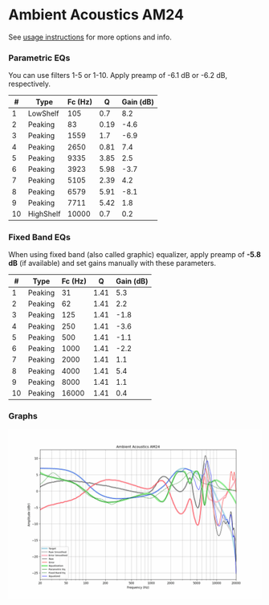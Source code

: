 # Ambient Acoustics AM24
See [usage instructions](https://github.com/jaakkopasanen/AutoEq#usage) for more options and info.

### Parametric EQs
You can use filters 1-5 or 1-10. Apply preamp of -6.1 dB or -6.2 dB, respectively.

|   # | Type      |   Fc (Hz) |    Q |   Gain (dB) |
|-----|-----------|-----------|------|-------------|
|   1 | LowShelf  |       105 | 0.7  |         8.2 |
|   2 | Peaking   |        83 | 0.19 |        -4.6 |
|   3 | Peaking   |      1559 | 1.7  |        -6.9 |
|   4 | Peaking   |      2650 | 0.81 |         7.4 |
|   5 | Peaking   |      9335 | 3.85 |         2.5 |
|   6 | Peaking   |      3923 | 5.98 |        -3.7 |
|   7 | Peaking   |      5105 | 2.39 |         4.2 |
|   8 | Peaking   |      6579 | 5.91 |        -8.1 |
|   9 | Peaking   |      7711 | 5.42 |         1.8 |
|  10 | HighShelf |     10000 | 0.7  |         0.2 |

### Fixed Band EQs
When using fixed band (also called graphic) equalizer, apply preamp of **-5.8 dB** (if available) and set gains manually with these parameters.

|   # | Type    |   Fc (Hz) |    Q |   Gain (dB) |
|-----|---------|-----------|------|-------------|
|   1 | Peaking |        31 | 1.41 |         5.3 |
|   2 | Peaking |        62 | 1.41 |         2.2 |
|   3 | Peaking |       125 | 1.41 |        -1.8 |
|   4 | Peaking |       250 | 1.41 |        -3.6 |
|   5 | Peaking |       500 | 1.41 |        -1.1 |
|   6 | Peaking |      1000 | 1.41 |        -2.2 |
|   7 | Peaking |      2000 | 1.41 |         1.1 |
|   8 | Peaking |      4000 | 1.41 |         5.4 |
|   9 | Peaking |      8000 | 1.41 |         1.1 |
|  10 | Peaking |     16000 | 1.41 |         0.4 |

### Graphs
![](./Ambient%20Acoustics%20AM24.png)
